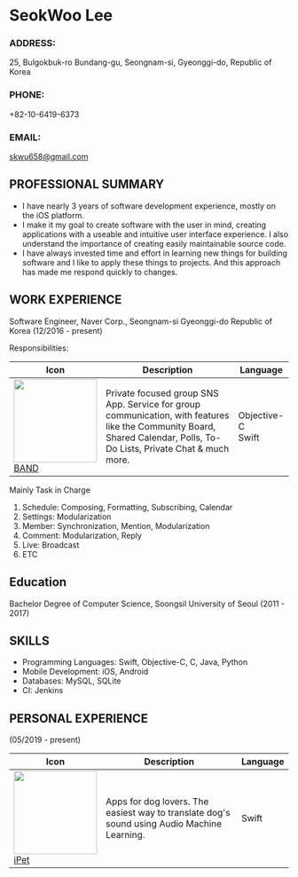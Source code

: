 # SeokWoo Lee

### ADDRESS:

25, Bulgokbuk-ro Bundang-gu, Seongnam-si, Gyeonggi-do, Republic of Korea

### PHONE:

+82-10-6419-6373

### EMAIL:

[skwu658@gmail.com](mailto:skwu658@gmail.com)

## PROFESSIONAL SUMMARY

- I have nearly 3 years of software development experience, mostly on the iOS platform.
- I make it my goal to create software with the user in mind, creating applications with a useable and intuitive user interface experience. I also understand the importance of creating easily maintainable source code.
- I have always invested time and effort in learning new things for building software and I like to apply these things to projects. And this approach has made me respond quickly to changes.

## WORK EXPERIENCE

Software Engineer, Naver Corp., Seongnam-si Gyeonggi-do Republic of Korea (12/2016 - present)

Responsibilities:

| Icon | Description | Language |
| - | - | - |
| <img src="https://is4-ssl.mzstatic.com/image/thumb/Purple113/v4/70/aa/7c/70aa7ce4-7aba-004b-bd0a-8e59b1bf5d2a/AppIcon-0-1x_U007emarketing-0-0-GLES2_U002c0-512MB-sRGB-0-0-0-85-220-0-0-0-7.png/690x0w.jpg" width="150"><br>[BAND](https://apps.apple.com/kr/app/band-app-for-all-groups/id542613198?l=en) | Private focused group SNS App. Service for group communication, with features like the Community Board, Shared Calendar, Polls, To-Do Lists, Private Chat & much more. | Objective-C<br>Swift |

Mainly Task in Charge

1. Schedule: Composing, Formatting, Subscribing, Calendar
2. Settings: Modularization
3. Member: Synchronization, Mention, Modularization
4. Comment: Modularization, Reply
5. Live: Broadcast
6. ETC

## Education

Bachelor Degree of Computer Science, Soongsil University of Seoul (2011 - 2017)

## SKILLS

- Programming Languages: Swift, Objective-C, C, Java, Python
- Mobile Development: iOS, Android
- Databases: MySQL, SQLite
- CI: Jenkins

## PERSONAL EXPERIENCE

(05/2019 - present)

| Icon | Description | Language |
| - | - | - |
| <img src="https://is1-ssl.mzstatic.com/image/thumb/Purple123/v4/b2/50/87/b2508714-c38e-da3d-0e7b-05a2deed6b27/AppIcon-0-1x_U007emarketing-0-0-GLES2_U002c0-512MB-sRGB-0-0-0-85-220-0-0-0-7.png/460x0w.jpg" width="150"><br>[iPet](https://apps.apple.com/kr/app/ipet-uk/id1463256910?l=en) | Apps for dog lovers. The easiest way to translate dog's sound using Audio Machine Learning. | Swift |
